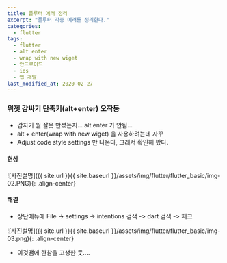 ```yaml
---
title: 플루터 에러 정리
excerpt: "플루터 각종 에러를 정리한다."
categories:
  - flutter
tags:
  - flutter
  - alt enter
  - wrap with new wiget
  - 안드로이드
  - ios
  - 앱 개발
last_modified_at: 2020-02-27
---
```


### 위젯 감싸기 단축키(alt+enter) 오작동
- 갑자기 뭘 잘못 만졌는지... alt enter 가 안됨...
- alt + enter(wrap with new wiget) 을 사용하려는데 자꾸
- Adjust code style settings 만 나온다, 그래서 확인해 봤다.

#### 현상 
![사진설명]({{ site.url }}{{ site.baseurl }}/assets/img/flutter/flutter_basic/img-02.PNG){: .align-center}

#### 해결
- 상단메뉴에 File -> settings -> intentions 검색 -> dart 검색 -> 체크

![사진설명]({{ site.url }}{{ site.baseurl }}/assets/img/flutter/flutter_basic/img-03.png){: .align-center}

- 이것땜에 한참을 고생한 듯....